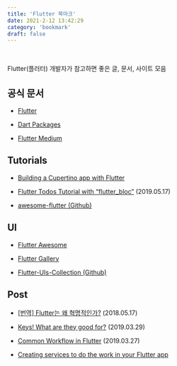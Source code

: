 ```yaml
---
title: 'Flutter 북마크'
date: 2021-2-12 13:42:29
category: 'bookmark'
draft: false
---
```


<!-- <div style="font-size: 12px; font-style: italic; text-align: right;">
마지막 업데이트: 2021.01.20
</div> -->

<!-- - <a href="" target="_blank"></a> -->

<br />

Flutter(플러터) 개발자가 참고하면 좋은 글, 문서, 사이트 모음

## 공식 문서

- <a href="https://flutter-ko.dev/" target="_blank">Flutter</a>

- <a href="https://pub.dev/" target="_blank">Dart Packages</a>

- <a href="https://medium.com/flutter" target="_blank">Flutter Medium</a>

## Tutorials

- <a href="https://github.com/Solido/awesome-flutter" target="_blank">Building a Cupertino app with Flutter</a>

- <a href="https://medium.com/flutter-community/flutter-todos-tutorial-with-flutter-bloc-d9dd833f9df3" target="_blank">Flutter Todos Tutorial with “flutter_bloc”</a> (2019.05.17)

- <a href="https://codelabs.developers.google.com/codelabs/flutter-cupertino#0" target="_blank">awesome-flutter (Github)</a>

## UI

- <a href="https://flutterawesome.com/" target="_blank">Flutter Awesome</a>

- <a href="https://gallery.flutter.dev/#/" target="_blank">Flutter Gallery</a>

- <a href="https://github.com/mohak1283/Flutter-UIs-Collection" target="_blank">Flutter-UIs-Collection (Github)</a>

## Post

- <a href="https://medium.com/@dan_kim/%EB%B2%88%EC%97%AD-flutter%EB%8A%94-%EC%99%9C-%ED%98%81%EB%AA%85%EC%A0%81%EC%9D%B8%EA%B0%80-967c1dfcc5a9" target="_blank">[번역] Flutter는 왜 혁명적인가?</a> (2018.05.17)

- <a href="https://medium.com/flutter/keys-what-are-they-good-for-13cb51742e7d" target="_blank">Keys! What are they good for?</a> (2019.03.29)

- <a href="https://medium.com/@richard.ng/common-workflow-in-flutter-c6d3cbffa776" target="_blank">Common Workflow in Flutter</a> (2019.03.27)

- <a href="https://medium.com/flutter-community/creating-services-to-do-the-work-in-your-flutter-app-93d6c4aa7697" target="_blank">Creating services to do the work in your Flutter app
  </a>

<!-- - <a href="" target="_blank"></a> -->

